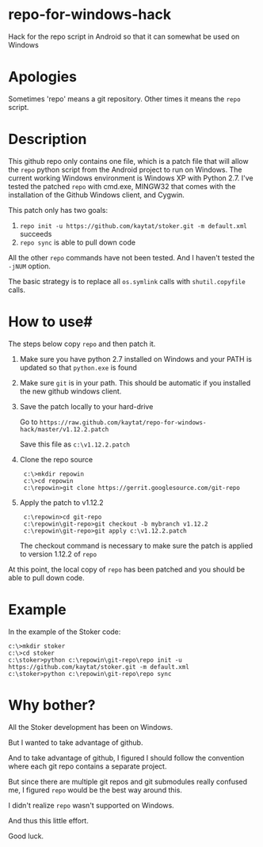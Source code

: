 repo-for-windows-hack
=====================

Hack for the repo script in Android so that it can somewhat be used on Windows

# Apologies #
Sometimes 'repo' means a git repository.  Other times it means the `repo` script.

# Description #
This github repo only contains one file, which is a patch file that will allow the `repo` python script from the Android project to run on Windows.  The current working Windows environment is Windows XP with Python 2.7.  I've tested the patched `repo` with cmd.exe, MINGW32 that comes with the installation of the Github Windows client, and Cygwin.

This patch only has two goals:

1. `repo init -u https://github.com/kaytat/stoker.git -m default.xml` succeeds
2. `repo sync` is able to pull down code

All the other `repo` commands have not been tested.  And I haven't tested the `-jNUM` option.

The basic strategy is to replace all `os.symlink` calls with `shutil.copyfile` calls.

# How to use#
The steps below copy `repo` and then patch it.

1. Make sure you have python 2.7 installed on Windows and your PATH is updated so that `python.exe` is found

2. Make sure `git` is in your path.  This should be automatic if you installed the new github windows client.

3. Save the patch locally to your hard-drive

    Go to `https://raw.github.com/kaytat/repo-for-windows-hack/master/v1.12.2.patch`

    Save this file as `c:\v1.12.2.patch`
 
4. Clone the repo source

        c:\>mkdir repowin
        c:\>cd repowin
        c:\repowin>git clone https://gerrit.googlesource.com/git-repo

5. Apply the patch to v1.12.2

        c:\repowin>cd git-repo
        c:\repowin\git-repo>git checkout -b mybranch v1.12.2
        c:\repowin\git-repo>git apply c:\v1.12.2.patch

      The checkout command is necessary to make sure the patch is applied to version 1.12.2 of `repo`

At this point, the local copy of `repo` has been patched and you should be able to pull down code.

# Example #
In the example of the Stoker code:

    c:\>mkdir stoker
    c:\>cd stoker
    c:\stoker>python c:\repowin\git-repo\repo init -u https://github.com/kaytat/stoker.git -m default.xml
    c:\stoker>python c:\repowin\git-repo\repo sync
    
# Why bother? #
All the Stoker development has been on Windows.

But I wanted to take advantage of github.

And to take advantage of github, I figured I should follow the convention where each git repo contains a separate project.

But since there are multiple git repos and git submodules really confused me, I figured `repo` would be the best way around this.

I didn't realize `repo` wasn't supported on Windows.

And thus this little effort.

Good luck.
